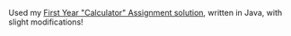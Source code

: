 Used my [First Year "Calculator" Assignment solution](https://github.com/aamnaam/Calculator "Calculator.java"), written in Java, with slight modifications! 

